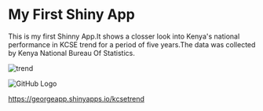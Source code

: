 # My First Shiny App

This is my first Shinny App.It shows a closser look into Kenya's national performance in KCSE trend for a period of five years.The data was collected by Kenya National Bureau Of Statistics.

![trend](First-ShinyApp/NationalTrend.png)

![GitHub Logo](/loanPredictiongraphs/python1.png)

https://georgeapp.shinyapps.io/kcsetrend
